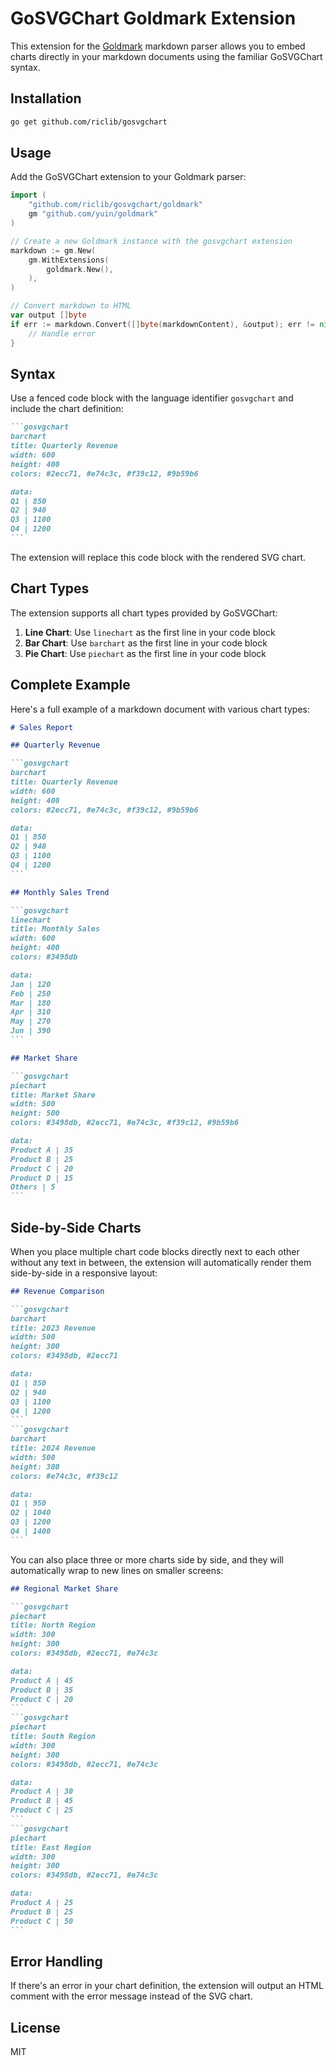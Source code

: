 # GoSVGChart Goldmark Extension

This extension for the [Goldmark](https://github.com/yuin/goldmark) markdown parser allows you to embed charts directly in your markdown documents using the familiar GoSVGChart syntax.

## Installation

```bash
go get github.com/riclib/gosvgchart
```

## Usage

Add the GoSVGChart extension to your Goldmark parser:

```go
import (
    "github.com/riclib/gosvgchart/goldmark"
    gm "github.com/yuin/goldmark"
)

// Create a new Goldmark instance with the gosvgchart extension
markdown := gm.New(
    gm.WithExtensions(
        goldmark.New(),
    ),
)

// Convert markdown to HTML
var output []byte
if err := markdown.Convert([]byte(markdownContent), &output); err != nil {
    // Handle error
}
```

## Syntax

Use a fenced code block with the language identifier `gosvgchart` and include the chart definition:

````markdown
```gosvgchart
barchart
title: Quarterly Revenue
width: 600
height: 400
colors: #2ecc71, #e74c3c, #f39c12, #9b59b6

data:
Q1 | 850
Q2 | 940
Q3 | 1100
Q4 | 1200
```
````

The extension will replace this code block with the rendered SVG chart.

## Chart Types

The extension supports all chart types provided by GoSVGChart:

1. **Line Chart**: Use `linechart` as the first line in your code block
2. **Bar Chart**: Use `barchart` as the first line in your code block
3. **Pie Chart**: Use `piechart` as the first line in your code block

## Complete Example

Here's a full example of a markdown document with various chart types:

````markdown
# Sales Report

## Quarterly Revenue

```gosvgchart
barchart
title: Quarterly Revenue
width: 600
height: 400
colors: #2ecc71, #e74c3c, #f39c12, #9b59b6

data:
Q1 | 850
Q2 | 940
Q3 | 1100
Q4 | 1200
```

## Monthly Sales Trend

```gosvgchart
linechart
title: Monthly Sales
width: 600
height: 400
colors: #3498db

data:
Jan | 120
Feb | 250
Mar | 180
Apr | 310
May | 270
Jun | 390
```

## Market Share

```gosvgchart
piechart
title: Market Share
width: 500
height: 500
colors: #3498db, #2ecc71, #e74c3c, #f39c12, #9b59b6

data:
Product A | 35
Product B | 25
Product C | 20
Product D | 15
Others | 5
```
````

## Side-by-Side Charts

When you place multiple chart code blocks directly next to each other without any text in between, the extension will automatically render them side-by-side in a responsive layout:

````markdown
## Revenue Comparison

```gosvgchart
barchart
title: 2023 Revenue
width: 500
height: 300
colors: #3498db, #2ecc71

data:
Q1 | 850
Q2 | 940
Q3 | 1100
Q4 | 1200
```
```gosvgchart
barchart
title: 2024 Revenue
width: 500
height: 300
colors: #e74c3c, #f39c12

data:
Q1 | 950
Q2 | 1040
Q3 | 1200
Q4 | 1400
```
````

You can also place three or more charts side by side, and they will automatically wrap to new lines on smaller screens:

````markdown
## Regional Market Share

```gosvgchart
piechart
title: North Region
width: 300
height: 300
colors: #3498db, #2ecc71, #e74c3c

data:
Product A | 45
Product B | 35
Product C | 20
```
```gosvgchart
piechart
title: South Region
width: 300
height: 300
colors: #3498db, #2ecc71, #e74c3c

data:
Product A | 30
Product B | 45
Product C | 25
```
```gosvgchart
piechart
title: East Region
width: 300
height: 300
colors: #3498db, #2ecc71, #e74c3c

data:
Product A | 25
Product B | 25
Product C | 50
```
````

## Error Handling

If there's an error in your chart definition, the extension will output an HTML comment with the error message instead of the SVG chart.

## License

MIT